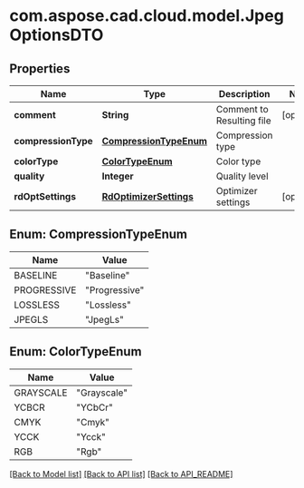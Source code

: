 
# com.aspose.cad.cloud.model.JpegOptionsDTO

## Properties
Name | Type | Description | Notes
------------ | ------------- | ------------- | -------------
**comment** | **String** | Comment to Resulting file |  [optional]
**compressionType** | [**CompressionTypeEnum**](#CompressionTypeEnum) | Compression type | 
**colorType** | [**ColorTypeEnum**](#ColorTypeEnum) | Color type | 
**quality** | **Integer** | Quality level | 
**rdOptSettings** | [**RdOptimizerSettings**](RdOptimizerSettings.md) | Optimizer settings |  [optional]


<a name="CompressionTypeEnum"></a>
## Enum: CompressionTypeEnum
Name | Value
---- | -----
BASELINE | &quot;Baseline&quot;
PROGRESSIVE | &quot;Progressive&quot;
LOSSLESS | &quot;Lossless&quot;
JPEGLS | &quot;JpegLs&quot;


<a name="ColorTypeEnum"></a>
## Enum: ColorTypeEnum
Name | Value
---- | -----
GRAYSCALE | &quot;Grayscale&quot;
YCBCR | &quot;YCbCr&quot;
CMYK | &quot;Cmyk&quot;
YCCK | &quot;Ycck&quot;
RGB | &quot;Rgb&quot;


[[Back to Model list]](API_README.md#documentation-for-models) [[Back to API list]](API_README.md#documentation-for-api-endpoints) [[Back to API_README]](API_README.md)

